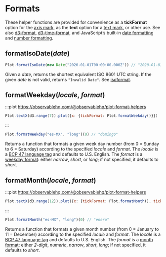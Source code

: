 <script setup>

import * as Plot from "@observablehq/plot";
import * as d3 from "d3";

</script>

# Formats

These helper functions are provided for convenience as a **tickFormat** option for the [axis mark](../marks/axis.md), as the **text** option for a [text mark](../marks/text.md), or other use. See also [d3-format](https://github.com/d3/d3-format), [d3-time-format](https://github.com/d3/d3-time-format), and JavaScript’s built-in [date formatting](https://observablehq.com/@mbostock/date-formatting) and [number formatting](https://observablehq.com/@mbostock/number-formatting).

## formatIsoDate(*date*)

```js
Plot.formatIsoDate(new Date("2020-01-01T00:00:00.000Z")) // "2020-01-01"
```

Given a *date*, returns the shortest equivalent ISO 8601 UTC string. If the given *date* is not valid, returns `"Invalid Date"`. See [isoformat](https://github.com/mbostock/isoformat).

## formatWeekday(*locale*, *format*)

:::plot https://observablehq.com/@observablehq/plot-format-helpers
```js
Plot.textX(d3.range(7)).plot({x: {tickFormat: Plot.formatWeekday()}})
```
:::

```js
Plot.formatWeekday("es-MX", "long")(0) // "domingo"
```

Returns a function that formats a given week day number (from 0 = Sunday to 6 = Saturday) according to the specified *locale* and *format*. The *locale* is a [BCP 47 language tag](https://tools.ietf.org/html/bcp47) and defaults to U.S. English. The *format* is a [weekday format](https://tc39.es/ecma402/#datetimeformat-objects): either *narrow*, *short*, or *long*; if not specified, it defaults to *short*.

## formatMonth(*locale*, *format*)

:::plot https://observablehq.com/@observablehq/plot-format-helpers
```js
Plot.textX(d3.range(12)).plot({x: {tickFormat: Plot.formatMonth(), ticks: 12}})
```
:::

```js
Plot.formatMonth("es-MX", "long")(0) // "enero"
```

Returns a function that formats a given month number (from 0 = January to 11 = December) according to the specified *locale* and *format*. The *locale* is a [BCP 47 language tag](https://tools.ietf.org/html/bcp47) and defaults to U.S. English. The *format* is a [month format](https://tc39.es/ecma402/#datetimeformat-objects): either *2-digit*, *numeric*, *narrow*, *short*, *long*; if not specified, it defaults to *short*.
